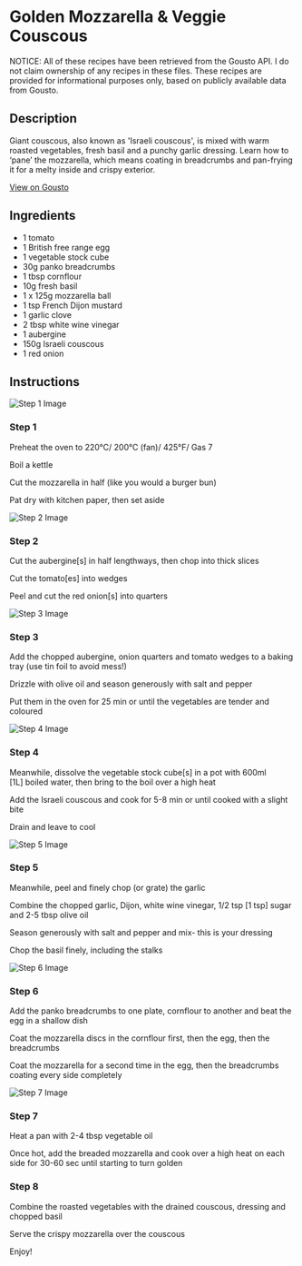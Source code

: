 # Golden Mozzarella & Veggie Couscous

NOTICE: All of these recipes have been retrieved from the Gousto API. I do not claim ownership of any recipes in these files. These recipes are provided for informational purposes only, based on publicly available data from Gousto.

## Description

Giant couscous, also known as 'Israeli couscous', is mixed with warm roasted vegetables, fresh basil and a punchy garlic dressing. Learn how to ‘pane’ the mozzarella, which means coating in breadcrumbs and pan-frying it for a melty inside and crispy exterior.

[View on Gousto](https://www.gousto.co.uk/recipes/cookbook/golden-mozzarella-veggie-couscous)

## Ingredients

- 1 tomato
- 1 British free range egg
- 1 vegetable stock cube
- 30g panko breadcrumbs
- 1 tbsp cornflour
- 10g fresh basil
- 1 x 125g mozzarella ball 
- 1 tsp French Dijon mustard
- 1 garlic clove
- 2 tbsp white wine vinegar 
- 1 aubergine
- 150g Israeli couscous
- 1 red onion

## Instructions

![Step 1 Image](https://production-media.gousto.co.uk/cms/recipe-step-image/375__step-1-x200.jpg)

### Step 1

Preheat the oven to 220&deg;C/ 200&deg;C (fan)/ 425&deg;F/ Gas 7


Boil a kettle


Cut the mozzarella in half (like you would a burger bun)&nbsp;


Pat dry with kitchen paper, then set aside

![Step 2 Image](https://production-media.gousto.co.uk/cms/recipe-step-image/375__step-2-x200.jpg)

### Step 2

Cut the aubergine<span class="text-danger">[s]</span>&nbsp;in half lengthways, then chop into thick slices


Cut the tomato<span class="text-danger">[es]</span>&nbsp;into wedges


Peel and cut the red onion<span class="text-danger">[s]</span>&nbsp;into quarters

![Step 3 Image](https://production-media.gousto.co.uk/cms/recipe-step-image/375__step-3-x200.jpg)

### Step 3

Add the chopped&nbsp;aubergine, onion quarters and tomato wedges to a baking tray (use tin foil to avoid mess!)


Drizzle&nbsp;with olive oil and season generously with salt and pepper


Put them in the oven for 25 min or until the vegetables are tender and coloured

![Step 4 Image](https://production-media.gousto.co.uk/cms/recipe-step-image/375__step-4-x200.jpg)

### Step 4

Meanwhile, dissolve the vegetable stock cube<span class="text-danger">[s]</span>&nbsp;in a pot with 600ml <span class="text-danger">[1L]</span>&nbsp;boiled water, then bring to the boil over a high heat


Add the Israeli&nbsp;couscous and cook for 5-8 min or until cooked with a slight bite


Drain and leave to cool

![Step 5 Image](https://production-media.gousto.co.uk/cms/recipe-step-image/375__step-5-x200.jpg)

### Step 5

Meanwhile, peel and finely chop (or grate) the garlic


Combine the chopped garlic, Dijon, white wine vinegar, 1/2 tsp <span class="text-danger">[1 tsp]</span>&nbsp;sugar and 2-5 tbsp olive oil


Season generously with salt and pepper and mix- this is your dressing


Chop the basil finely, including the stalks

![Step 6 Image](https://production-media.gousto.co.uk/cms/recipe-step-image/375__step-6-x200.jpg)

### Step 6

Add the panko breadcrumbs to one plate, cornflour to another and beat the egg in a shallow dish


Coat the mozzarella discs in the cornflour first, then the egg, then the breadcrumbs


Coat the mozzarella for a second time in the egg, then the breadcrumbs coating every side completely&nbsp;

![Step 7 Image](https://production-media.gousto.co.uk/cms/recipe-step-image/375__step-7-x200.jpg)

### Step 7

Heat a pan with 2-4 tbsp vegetable oil


Once hot, add the breaded mozzarella and cook over a high heat on each side for 30-60 sec until starting to turn golden

### Step 8

Combine the roasted vegetables with the drained couscous, dressing and chopped basil


Serve the crispy mozzarella over the couscous


Enjoy!

